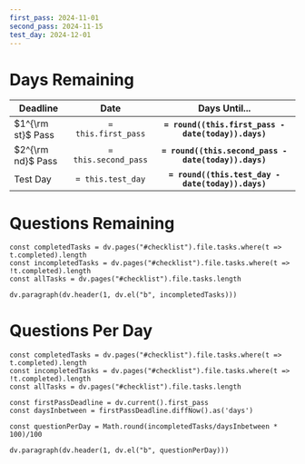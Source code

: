 ```yaml
---
first_pass: 2024-11-01
second_pass: 2024-11-15
test_day: 2024-12-01
---
```


# Days Remaining

| Deadline          |         Date         |                    Days Until...                     |
| ----------------- | :------------------: | :--------------------------------------------------: |
| $1^{\rm st}$ Pass | `= this.first_pass`  | **`= round((this.first_pass - date(today)).days)`**  |
| $2^{\rm nd}$ Pass | `= this.second_pass` | **`= round((this.second_pass - date(today)).days)`** |
| Test Day          |  `= this.test_day`   |  **`= round((this.test_day - date(today)).days)`**   |

# Questions Remaining

```dataviewjs
const completedTasks = dv.pages("#checklist").file.tasks.where(t => t.completed).length
const incompletedTasks = dv.pages("#checklist").file.tasks.where(t => !t.completed).length
const allTasks = dv.pages("#checklist").file.tasks.length

dv.paragraph(dv.header(1, dv.el("b", incompletedTasks)))
```

# Questions Per Day

```dataviewjs
const completedTasks = dv.pages("#checklist").file.tasks.where(t => t.completed).length
const incompletedTasks = dv.pages("#checklist").file.tasks.where(t => !t.completed).length
const allTasks = dv.pages("#checklist").file.tasks.length

const firstPassDeadline = dv.current().first_pass
const daysInbetween = firstPassDeadline.diffNow().as('days')

const questionPerDay = Math.round(incompletedTasks/daysInbetween * 100)/100

dv.paragraph(dv.header(1, dv.el("b", questionPerDay)))
```
